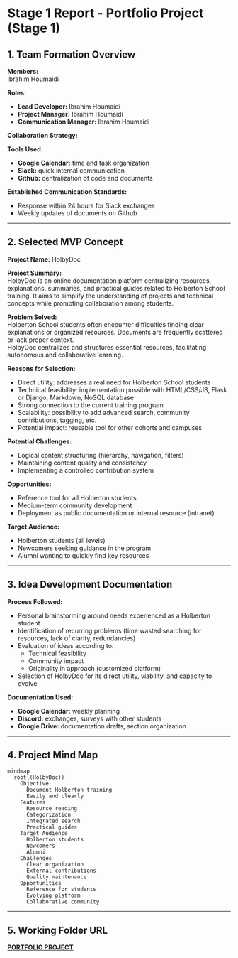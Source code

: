 # Stage 1 Report - Portfolio Project (Stage 1)

## 1. Team Formation Overview

**Members:**  
Ibrahim Houmaidi

**Roles:**  
- **Lead Developer:** Ibrahim Houmaidi  
- **Project Manager:** Ibrahim Houmaidi  
- **Communication Manager:** Ibrahim Houmaidi

**Collaboration Strategy:**

**Tools Used:**  
- **Google Calendar:** time and task organization  
- **Slack:** quick internal communication  
- **Github:** centralization of code and documents

**Established Communication Standards:**  
- Response within 24 hours for Slack exchanges  
- Weekly updates of documents on Github

---

## 2. Selected MVP Concept

**Project Name:** HolbyDoc

**Project Summary:**  
HolbyDoc is an online documentation platform centralizing resources, explanations, summaries, and practical guides related to Holberton School training. It aims to simplify the understanding of projects and technical concepts while promoting collaboration among students.

**Problem Solved:**  
Holberton School students often encounter difficulties finding clear explanations or organized resources. Documents are frequently scattered or lack proper context.  
HolbyDoc centralizes and structures essential resources, facilitating autonomous and collaborative learning.

**Reasons for Selection:**  
- Direct utility: addresses a real need for Holberton School students  
- Technical feasibility: implementation possible with HTML/CSS/JS, Flask or Django, Markdown, NoSQL database  
- Strong connection to the current training program  
- Scalability: possibility to add advanced search, community contributions, tagging, etc.  
- Potential impact: reusable tool for other cohorts and campuses

**Potential Challenges:**  
- Logical content structuring (hierarchy, navigation, filters)  
- Maintaining content quality and consistency  
- Implementing a controlled contribution system  

**Opportunities:**  
- Reference tool for all Holberton students  
- Medium-term community development  
- Deployment as public documentation or internal resource (intranet)

**Target Audience:**  
- Holberton students (all levels)  
- Newcomers seeking guidance in the program  
- Alumni wanting to quickly find key resources

---

## 3. Idea Development Documentation

**Process Followed:**  
- Personal brainstorming around needs experienced as a Holberton student  
- Identification of recurring problems (time wasted searching for resources, lack of clarity, redundancies)  
- Evaluation of ideas according to:  
  - Technical feasibility  
  - Community impact  
  - Originality in approach (customized platform)  
- Selection of HolbyDoc for its direct utility, viability, and capacity to evolve

**Documentation Used:**  
- **Google Calendar:** weekly planning  
- **Discord:** exchanges, surveys with other students  
- **Google Drive:** documentation drafts, section organization

---

## 4. Project Mind Map

```mermaid
mindmap
  root((HolbyDoc))
    Objective
      Document Holberton training
      Easily and clearly
    Features
      Resource reading
      Categorization
      Integrated search
      Practical guides
    Target Audience
      Holberton students
      Newcomers
      Alumni
    Challenges
      Clear organization
      External contributions
      Quality maintenance
    Opportunities
      Reference for students
      Evolving platform
      Collaborative community
```

---

## 5. Working Folder URL

**[PORTFOLIO PROJECT](https://github.com/Braganov/HolbyDoc.git)**
